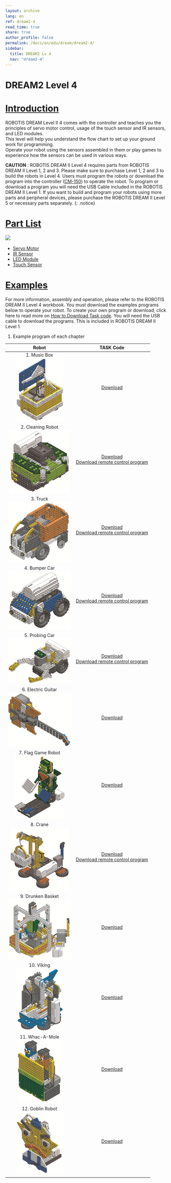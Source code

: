 ```yaml
---
layout: archive
lang: en
ref: dream2-4
read_time: true
share: true
author_profile: false
permalink: /docs/en/edu/dream/dream2-4/
sidebar:
  title: DREAM2 Lv 4
  nav: "dream2-4"
---
```


# DREAM2 Level 4

# [Introduction](#introduction)

ROBOTIS DREAM Level II 4 comes with the controller and teaches you the principles of servo motor control, usage of the touch sensor and IR sensors, and LED modules.  
This level will help you understand the flow chart to set up your ground work for programming.  
Operate your robot using the sensors assembled in them or play games to experience how the sensors can be used in various ways.

**CAUTION** : ROBOTIS DREAM II Level 4 requires parts from ROBOTIS DREAM II Level 1, 2 and 3. Please make sure to purchase Level 1, 2 and 3 to build the robots in Level 4. Users must program the robots or download the program into the controller ([CM-150]) to operate the robot. To program or download a program you will need the USB Cable included in the ROBOTIS DREAM II Level 1. If you want to build and program your robots using more parts and peripheral devices, please purchase the ROBOTIS DREAM II Level 5 or necessary parts separately.
{: .notice}

# [Part List](#part-list)

![](/assets/images/edu/dream/dream2/ROBOTIS_DREAMⅡ_LV4_EN_PartList.jpg)

- [Servo Motor]
- [IR Sensor]
- [LED Module]
- [Touch Sensor]

# [Examples](#examples)

For more information, assembly and operation, please refer to the ROBOTIS DREAM II Level 4 workbook. You must download the examples programs below to operate your robot. To create your own program or download, click here to read more on [How to Download Task code]. You will need the USB cable to download the programs. This is included in ROBOTIS DREAM II Level 1.

1. Example program of each chapter

|Robot|TASK Code|
| :---: | :---: |
|1. Music Box<br />![](/assets/images/edu/dream/dream1-3_orgol.jpg)|[Download][ex_01]|
|2. Cleaning Robot<br />![](/assets/images/edu/dream/dream1-3_cleaningrobot.jpg)|[Download][ex_02]<br>[Download remote control program][ex_02-1]|
|3. Truck<br />![](/assets/images/edu/dream/dream1-3_truck.jpg)|[Download][ex_03]<br>[Download remote control program][ex_03-1]|
|4. Bumper Car<br />![](/assets/images/edu/dream/dream1-3_bumpercar.jpg)|[Download][ex_04]<br>[Download remote control program][ex_04-1]|
|5. Probing Car<br />![](/assets/images/edu/dream/dream1-3_probingcar.jpg)|[Download][ex_05]<br>[Download remote control program][ex_05-1]|
|6. Electric Guitar<br />![](/assets/images/edu/dream/dream1-3_guitar.jpg)|[Download][ex_06]|
|7. Flag Game Robot<br />![](/assets/images/edu/dream/dream1-3_flaggame.jpg)|[Download][ex_07]|
|8. Crane<br />![](/assets/images/edu/dream/dream1-3_crane.jpg)|[Download][ex_08]<br>[Download remote control program][ex_08-1]|
|9. Drunken Basket<br />![](/assets/images/edu/dream/dream1-3_basket.jpg)|[Download][ex_09]|
|10. Viking<br />![](/assets/images/edu/dream/dream1-3_viking.jpg)|[Download][ex_10]|
|11. Whac-A-Mole<br />![](/assets/images/edu/dream/dream1-3_whacamole.jpg)|[Download][ex_11]|
|12. Goblin Robot<br />![](/assets/images/edu/dream/dream1-3_goblin.jpg)|[Download][ex_12]|

[CM-150]: /docs/en/parts/controller/cm-150/ 
[Servo Motor]: /docs/en/parts/motor/servo_motor/
[IR Sensor]: /docs/en/parts/sensor/irss-10/
[LED Module]: /docs/en/parts/display/lm-10/
[Touch Sensor]: /docs/en/parts/sensor/ts-10/
[How to Download Task code]: /docs/en/faq/download_task_code/
[ex_01]: http://support.robotis.com/en/baggage_files/dream/dream2_l4_musicbox_en.tskx
[ex_02]: http://support.robotis.com/en/baggage_files/dream/dream2_l4_cleaningrobot_en.tskx
[ex_02-1]: http://support.robotis.com/en/baggage_files/dream/dream2_l4_cleaningrobot_en(rc).tskx
[ex_03]: http://support.robotis.com/en/baggage_files/dream/dream2_l4_truck_en.tskx
[ex_03-1]: http://support.robotis.com/en/baggage_files/dream/dream2_l4_truck_en(rc).tskx
[ex_04]: http://support.robotis.com/en/baggage_files/dream/dream2_l4_bumpercar_en.tskx
[ex_04-1]: http://support.robotis.com/en/baggage_files/dream/dream2_l4_bumpercar_en(rc).tskx
[ex_05]: http://support.robotis.com/en/baggage_files/dream/dream2_l4_probingcar_en.tskx
[ex_05-1]: http://support.robotis.com/en/baggage_files/dream/dream2_l4_probingcar_en(rc).tskx
[ex_06]: http://support.robotis.com/en/baggage_files/dream/dream2_l4_electricguitar_en.tskx
[ex_07]: http://support.robotis.com/en/baggage_files/dream/dream2_l4_flaggame_en.tskx
[ex_08]: http://support.robotis.com/en/baggage_files/dream/dream2_l4_crane_en.tskx
[ex_08-1]: http://support.robotis.com/en/baggage_files/dream/dream2_l4_crane_en(rc).tskx
[ex_09]: http://support.robotis.com/en/baggage_files/dream/dream2_l4_drunkenbasket_en.tskx
[ex_10]: http://support.robotis.com/en/baggage_files/dream/dream2_l4_viking_en.tskx
[ex_11]: http://support.robotis.com/en/baggage_files/dream/dream2_l4_whac-a-mole_en.tskx
[ex_12]: http://support.robotis.com/en/baggage_files/dream/dream2_l4_goblin_en.tskx
